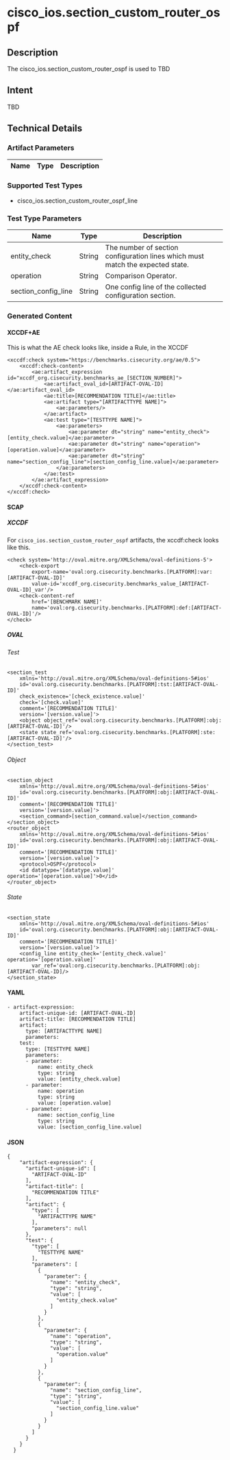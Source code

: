 # cisco_ios.section_custom_router_ospf

## Description
The cisco_ios.section_custom_router_ospf is used to TBD

## Intent
TBD

## Technical Details
### Artifact Parameters
| Name                  |Type    | Description |
| ----------------------|--------| ----------- |


### Supported Test Types
- cisco_ios.section_custom_router_ospf_line

### Test Type Parameters
| Name                  |Type    | Description |
| ----------------------|--------| ----------- |
| entity_check | String | The number of section configuration lines which must match the expected state. |
| operation | String | Comparison Operator. |
| section_config_line | String | One config line of the collected configuration section. |
   

### Generated Content
#### XCCDF+AE
This is what the AE check looks like, inside a Rule, in the XCCDF

```
<xccdf:check system="https://benchmarks.cisecurity.org/ae/0.5">
    <xccdf:check-content>
        <ae:artifact_expression id="xccdf_org.cisecurity.benchmarks_ae_[SECTION_NUMBER]">
            <ae:artifact_oval_id>[ARTIFACT-OVAL-ID]</ae:artifact_oval_id>
            <ae:title>[RECOMMENDATION TITLE]</ae:title>
            <ae:artifact type="[ARTIFACTTYPE NAME]">
                <ae:parameters/>
            </ae:artifact>
            <ae:test type="[TESTTYPE NAME]">
                <ae:parameters>
                    <ae:parameter dt="string" name="entity_check">[entity_check.value]</ae:parameter>
                    <ae:parameter dt="string" name="operation">[operation.value]</ae:parameter>
                    <ae:parameter dt="string" name="section_config_line">[section_config_line.value]</ae:parameter>
                </ae:parameters>
            </ae:test>
        </ae:artifact_expression>
    </xccdf:check-content>
</xccdf:check>
```

#### SCAP
##### XCCDF
For `cisco_ios.section_custom_router_ospf` artifacts, the xccdf:check looks like this. 

```
<check system='http://oval.mitre.org/XMLSchema/oval-definitions-5'>            
    <check-export 
        export-name='oval:org.cisecurity.benchmarks.[PLATFORM]:var:[ARTIFACT-OVAL-ID]' 
        value-id='xccdf_org.cisecurity.benchmarks_value_[ARTIFACT-OVAL-ID]_var'/>
    <check-content-ref 
        href='[BENCHMARK NAME]' 
        name='oval:org.cisecurity.benchmarks.[PLATFORM]:def:[ARTIFACT-OVAL-ID]'/>
</check>
```

##### OVAL
###### Test

```
<section_test 
    xmlns='http://oval.mitre.org/XMLSchema/oval-definitions-5#ios' 
    id='oval:org.cisecurity.benchmarks.[PLATFORM]:tst:[ARTIFACT-OVAL-ID]'
    check_existence='[check_existence.value]' 
    check='[check.value]' 
    comment='[RECOMMENDATION TITLE]'
    version='[version.value]'>
    <object object_ref='oval:org.cisecurity.benchmarks.[PLATFORM]:obj:[ARTIFACT-OVAL-ID]'/>
    <state state_ref='oval:org.cisecurity.benchmarks.[PLATFORM]:ste:[ARTIFACT-OVAL-ID]'/>
</section_test>
```

###### Object

```
<section_object 
    xmlns='http://oval.mitre.org/XMLSchema/oval-definitions-5#ios' 
    id='oval:org.cisecurity.benchmarks.[PLATFORM]:obj:[ARTIFACT-OVAL-ID]'
    comment='[RECOMMENDATION TITLE]'
    version='[version.value]'>
    <section_command>[section_command.value]</section_command>
</section_object>
<router_object 
    xmlns='http://oval.mitre.org/XMLSchema/oval-definitions-5#ios' 
    id='oval:org.cisecurity.benchmarks.[PLATFORM]:obj:[ARTIFACT-OVAL-ID]'
    comment='[RECOMMENDATION TITLE]'
    version='[version.value]'>
    <protocol>OSPF</protocol>
    <id datatype='[datatype.value]' operation='[operation.value]'>0</id>
</router_object>
```
###### State

```
<section_state
    xmlns='http://oval.mitre.org/XMLSchema/oval-definitions-5#ios' 
    id='oval:org.cisecurity.benchmarks.[PLATFORM]:obj:[ARTIFACT-OVAL-ID]'
    comment='[RECOMMENDATION TITLE]'
    version='[version.value]'>
    <config_line entity_check='[entity_check.value]' operation='[operation.value]' 
        var_ref='oval:org.cisecurity.benchmarks.[PLATFORM]:obj:[ARTIFACT-OVAL-ID]/>
</section_state>
```

#### YAML

```
- artifact-expression:
    artifact-unique-id: [ARTIFACT-OVAL-ID]
    artifact-title: [RECOMMENDATION TITLE]
    artifact:
      type: [ARTIFACTTYPE NAME]
      parameters:
    test:
      type: [TESTTYPE NAME]
      parameters: 
      - parameter: 
          name: entity_check
          type: string
          value: [entity_check.value]
      - parameter: 
          name: operation
          type: string
          value: [operation.value]  
      - parameter: 
          name: section_config_line
          type: string
          value: [section_config_line.value] 
```

#### JSON

```
{
    "artifact-expression": {
      "artifact-unique-id": [
        "ARTIFACT-OVAL-ID"
      ],
      "artifact-title": [
        "RECOMMENDATION TITLE"
      ],
      "artifact": {
        "type": [
          "ARTIFACTTYPE NAME"
        ],
        "parameters": null
      },
      "test": {
        "type": [
          "TESTTYPE NAME"
        ],
        "parameters": [
          {
            "parameter": {
              "name": "entity_check",
              "type": "string",
              "value": [
                "entity_check.value"
              ]
            }
          },
          {
            "parameter": {
              "name": "operation",
              "type": "string",
              "value": [
                "operation.value"
              ]
            }
          },
          {
            "parameter": {
              "name": "section_config_line",
              "type": "string",
              "value": [
                "section_config_line.value"
              ]
            }
          }
        ]
      }
    }
  }
``` 